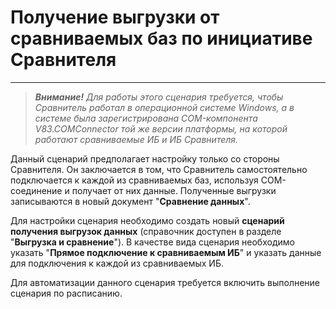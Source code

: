 # Получение выгрузки от сравниваемых баз по инициативе Сравнителя
---
> ***Внимание!** Для работы этого сценария требуется, чтобы Сравнитель работал в операционной системе Windows, а в системе была зарегистрирована COM-компонента V83.COMConnector той же версии платформы, на которой работают сравниваемые ИБ и ИБ Сравнителя.*

Данный сценарий предполагает настройку только со стороны Сравнителя. Он заключается в том, что Сравнитель самостоятельно подключается к каждой из сравниваемых баз, используя COM-соединение и получает от них данные. Полученные выгрузки записываются в новый документ "**Сравнение данных**".

Для настройки сценария необходимо создать новый **сценарий получения выгрузок данных** (справочник доступен в разделе "**Выгрузка и сравнение**"). В качестве вида сценария необходимо указать "**Прямое подключение к сравниваемым ИБ**" и указать данные для подключения к каждой из сравниваемых ИБ.

Для автоматизации данного сценария требуется включить выполнение сценария по расписанию.